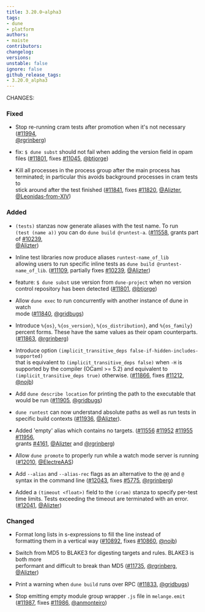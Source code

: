 ```yaml
---
title: 3.20.0~alpha3
tags:
- dune
- platform
authors:
- maiste
contributors:
changelog:
versions:
unstable: false
ignore: false
github_release_tags:
- 3.20.0_alpha3
---
```


<p>CHANGES:</p>
<h3>Fixed</h3>
<ul>
<li>
<p>Stop re-running cram tests after promotion when it's not necessary (<a href="https://github.com/ocaml/dune/pull/11994" class="issue-link js-issue-link" data-error-text="Failed to load title" data-id="3210431036" data-permission-text="Title is private" data-url="https://github.com/ocaml/dune/issues/11994" data-hovercard-type="pull_request" data-hovercard-url="/ocaml/dune/pull/11994/hovercard">#11994</a>,<br>
<a href="https://github.com/rgrinberg" class="user-mention notranslate" data-hovercard-type="user" data-hovercard-url="/users/rgrinberg/hovercard" data-octo-click="hovercard-link-click" data-octo-dimensions="link_type:self">@rgrinberg</a>)</p>
</li>
<li>
<p>fix: <code>$ dune subst</code> should not fail when adding the version field in opam<br>
files (<a href="https://github.com/ocaml/dune/pull/11801" class="issue-link js-issue-link" data-error-text="Failed to load title" data-id="3063804350" data-permission-text="Title is private" data-url="https://github.com/ocaml/dune/issues/11801" data-hovercard-type="pull_request" data-hovercard-url="/ocaml/dune/pull/11801/hovercard">#11801</a>, fixes <a href="https://github.com/ocaml/dune/issues/11045" class="issue-link js-issue-link" data-error-text="Failed to load title" data-id="2618406584" data-permission-text="Title is private" data-url="https://github.com/ocaml/dune/issues/11045" data-hovercard-type="issue" data-hovercard-url="/ocaml/dune/issues/11045/hovercard">#11045</a>, <a href="https://github.com/btjorge" class="user-mention notranslate" data-hovercard-type="user" data-hovercard-url="/users/btjorge/hovercard" data-octo-click="hovercard-link-click" data-octo-dimensions="link_type:self">@btjorge</a>)</p>
</li>
<li>
<p>Kill all processes in the process group after the main process has<br>
terminated; in particular this avoids background processes in cram tests to<br>
stick around after the test finished (<a href="https://github.com/ocaml/dune/pull/11841" class="issue-link js-issue-link" data-error-text="Failed to load title" data-id="3085978774" data-permission-text="Title is private" data-url="https://github.com/ocaml/dune/issues/11841" data-hovercard-type="pull_request" data-hovercard-url="/ocaml/dune/pull/11841/hovercard">#11841</a>, fixes <a href="https://github.com/ocaml/dune/issues/11820" class="issue-link js-issue-link" data-error-text="Failed to load title" data-id="3071829964" data-permission-text="Title is private" data-url="https://github.com/ocaml/dune/issues/11820" data-hovercard-type="issue" data-hovercard-url="/ocaml/dune/issues/11820/hovercard">#11820</a>, <a href="https://github.com/Alizter" class="user-mention notranslate" data-hovercard-type="user" data-hovercard-url="/users/Alizter/hovercard" data-octo-click="hovercard-link-click" data-octo-dimensions="link_type:self">@Alizter</a>,<br>
<a href="https://github.com/Leonidas-from-XIV" class="user-mention notranslate" data-hovercard-type="user" data-hovercard-url="/users/Leonidas-from-XIV/hovercard" data-octo-click="hovercard-link-click" data-octo-dimensions="link_type:self">@Leonidas-from-XIV</a>)</p>
</li>
</ul>
<h3>Added</h3>
<ul>
<li>
<p><code>(tests)</code> stanzas now generate aliases with the test name. To run<br>
<code>(test (name a))</code> you can do <code>dune build @runtest-a</code>. (<a href="https://github.com/ocaml/dune/pull/11558" class="issue-link js-issue-link" data-error-text="Failed to load title" data-id="2941205485" data-permission-text="Title is private" data-url="https://github.com/ocaml/dune/issues/11558" data-hovercard-type="pull_request" data-hovercard-url="/ocaml/dune/pull/11558/hovercard">#11558</a>, grants part of <a href="https://github.com/ocaml/dune/issues/10239" class="issue-link js-issue-link" data-error-text="Failed to load title" data-id="2176052272" data-permission-text="Title is private" data-url="https://github.com/ocaml/dune/issues/10239" data-hovercard-type="issue" data-hovercard-url="/ocaml/dune/issues/10239/hovercard">#10239</a>,<br>
<a href="https://github.com/Alizter" class="user-mention notranslate" data-hovercard-type="user" data-hovercard-url="/users/Alizter/hovercard" data-octo-click="hovercard-link-click" data-octo-dimensions="link_type:self">@Alizter</a>)</p>
</li>
<li>
<p>Inline test libraries now produce aliases <code>runtest-name_of_lib</code><br>
allowing users to run specific inline tests as <code>dune build @runtest-name_of_lib</code>. (<a href="https://github.com/ocaml/dune/pull/11109" class="issue-link js-issue-link" data-error-text="Failed to load title" data-id="2647389393" data-permission-text="Title is private" data-url="https://github.com/ocaml/dune/issues/11109" data-hovercard-type="pull_request" data-hovercard-url="/ocaml/dune/pull/11109/hovercard">#11109</a>, partially fixes <a href="https://github.com/ocaml/dune/issues/10239" class="issue-link js-issue-link" data-error-text="Failed to load title" data-id="2176052272" data-permission-text="Title is private" data-url="https://github.com/ocaml/dune/issues/10239" data-hovercard-type="issue" data-hovercard-url="/ocaml/dune/issues/10239/hovercard">#10239</a>, <a href="https://github.com/Alizter" class="user-mention notranslate" data-hovercard-type="user" data-hovercard-url="/users/Alizter/hovercard" data-octo-click="hovercard-link-click" data-octo-dimensions="link_type:self">@Alizter</a>)</p>
</li>
<li>
<p>feature: <code>$ dune subst</code> use version from <code>dune-project</code> when no version<br>
control repository has been detected (<a href="https://github.com/ocaml/dune/pull/11801" class="issue-link js-issue-link" data-error-text="Failed to load title" data-id="3063804350" data-permission-text="Title is private" data-url="https://github.com/ocaml/dune/issues/11801" data-hovercard-type="pull_request" data-hovercard-url="/ocaml/dune/pull/11801/hovercard">#11801</a>, <a href="https://github.com/btjorge" class="user-mention notranslate" data-hovercard-type="user" data-hovercard-url="/users/btjorge/hovercard" data-octo-click="hovercard-link-click" data-octo-dimensions="link_type:self">@btjorge</a>)</p>
</li>
<li>
<p>Allow <code>dune exec</code> to run concurrently with another instance of dune in watch<br>
mode (<a href="https://github.com/ocaml/dune/pull/11840" class="issue-link js-issue-link" data-error-text="Failed to load title" data-id="3085391423" data-permission-text="Title is private" data-url="https://github.com/ocaml/dune/issues/11840" data-hovercard-type="pull_request" data-hovercard-url="/ocaml/dune/pull/11840/hovercard">#11840</a>, <a href="https://github.com/gridbugs" class="user-mention notranslate" data-hovercard-type="user" data-hovercard-url="/users/gridbugs/hovercard" data-octo-click="hovercard-link-click" data-octo-dimensions="link_type:self">@gridbugs</a>)</p>
</li>
<li>
<p>Introduce <code>%{os}</code>, <code>%{os_version}</code>, <code>%{os_distribution}</code>, and <code>%{os_family}</code><br>
percent forms. These have the same values as their opam counterparts.<br>
(<a href="https://github.com/ocaml/dune/pull/11863" class="issue-link js-issue-link" data-error-text="Failed to load title" data-id="3089526279" data-permission-text="Title is private" data-url="https://github.com/ocaml/dune/issues/11863" data-hovercard-type="pull_request" data-hovercard-url="/ocaml/dune/pull/11863/hovercard">#11863</a>, <a href="https://github.com/rgrinberg" class="user-mention notranslate" data-hovercard-type="user" data-hovercard-url="/users/rgrinberg/hovercard" data-octo-click="hovercard-link-click" data-octo-dimensions="link_type:self">@rgrinberg</a>)</p>
</li>
<li>
<p>Introduce option <code>(implicit_transitive_deps false-if-hidden-includes-supported)</code><br>
that is equivalent to <code>(implicit_transitive_deps false)</code> when <code>-H</code> is<br>
supported by the compiler (OCaml &gt;= 5.2) and equivalent to<br>
<code>(implicit_transitive_deps true)</code> otherwise. (<a href="https://github.com/ocaml/dune/pull/11866" class="issue-link js-issue-link" data-error-text="Failed to load title" data-id="3090696070" data-permission-text="Title is private" data-url="https://github.com/ocaml/dune/issues/11866" data-hovercard-type="pull_request" data-hovercard-url="/ocaml/dune/pull/11866/hovercard">#11866</a>, fixes <a href="https://github.com/ocaml/dune/issues/11212" class="issue-link js-issue-link" data-error-text="Failed to load title" data-id="2742029498" data-permission-text="Title is private" data-url="https://github.com/ocaml/dune/issues/11212" data-hovercard-type="issue" data-hovercard-url="/ocaml/dune/issues/11212/hovercard">#11212</a>, <a href="https://github.com/nojb" class="user-mention notranslate" data-hovercard-type="user" data-hovercard-url="/users/nojb/hovercard" data-octo-click="hovercard-link-click" data-octo-dimensions="link_type:self">@nojb</a>)</p>
</li>
<li>
<p>Add <code>dune describe location</code> for printing the path to the executable that<br>
would be run (<a href="https://github.com/ocaml/dune/pull/11905" class="issue-link js-issue-link" data-error-text="Failed to load title" data-id="3142481034" data-permission-text="Title is private" data-url="https://github.com/ocaml/dune/issues/11905" data-hovercard-type="pull_request" data-hovercard-url="/ocaml/dune/pull/11905/hovercard">#11905</a>, <a href="https://github.com/gridbugs" class="user-mention notranslate" data-hovercard-type="user" data-hovercard-url="/users/gridbugs/hovercard" data-octo-click="hovercard-link-click" data-octo-dimensions="link_type:self">@gridbugs</a>)</p>
</li>
<li>
<p><code>dune runtest</code> can now understand absolute paths as well as run tests in<br>
specific build contexts (<a href="https://github.com/ocaml/dune/pull/11936" class="issue-link js-issue-link" data-error-text="Failed to load title" data-id="3166075219" data-permission-text="Title is private" data-url="https://github.com/ocaml/dune/issues/11936" data-hovercard-type="pull_request" data-hovercard-url="/ocaml/dune/pull/11936/hovercard">#11936</a>, <a href="https://github.com/Alizter" class="user-mention notranslate" data-hovercard-type="user" data-hovercard-url="/users/Alizter/hovercard" data-octo-click="hovercard-link-click" data-octo-dimensions="link_type:self">@Alizter</a>).</p>
</li>
<li>
<p>Added 'empty' alias which contains no targets. (<a href="https://github.com/ocaml/dune/pull/11556" class="issue-link js-issue-link" data-error-text="Failed to load title" data-id="2940502529" data-permission-text="Title is private" data-url="https://github.com/ocaml/dune/issues/11556" data-hovercard-type="pull_request" data-hovercard-url="/ocaml/dune/pull/11556/hovercard">#11556</a> <a href="https://github.com/ocaml/dune/pull/11952" class="issue-link js-issue-link" data-error-text="Failed to load title" data-id="3192406600" data-permission-text="Title is private" data-url="https://github.com/ocaml/dune/issues/11952" data-hovercard-type="pull_request" data-hovercard-url="/ocaml/dune/pull/11952/hovercard">#11952</a> <a href="https://github.com/ocaml/dune/pull/11955" class="issue-link js-issue-link" data-error-text="Failed to load title" data-id="3196247769" data-permission-text="Title is private" data-url="https://github.com/ocaml/dune/issues/11955" data-hovercard-type="pull_request" data-hovercard-url="/ocaml/dune/pull/11955/hovercard">#11955</a> <a href="https://github.com/ocaml/dune/pull/11956" class="issue-link js-issue-link" data-error-text="Failed to load title" data-id="3196252254" data-permission-text="Title is private" data-url="https://github.com/ocaml/dune/issues/11956" data-hovercard-type="pull_request" data-hovercard-url="/ocaml/dune/pull/11956/hovercard">#11956</a>,<br>
grants <a href="https://github.com/ocaml/dune/issues/4161" class="issue-link js-issue-link" data-error-text="Failed to load title" data-id="794580017" data-permission-text="Title is private" data-url="https://github.com/ocaml/dune/issues/4161" data-hovercard-type="issue" data-hovercard-url="/ocaml/dune/issues/4161/hovercard">#4161</a>, <a href="https://github.com/Alizter" class="user-mention notranslate" data-hovercard-type="user" data-hovercard-url="/users/Alizter/hovercard" data-octo-click="hovercard-link-click" data-octo-dimensions="link_type:self">@Alizter</a> and <a href="https://github.com/rgrinberg" class="user-mention notranslate" data-hovercard-type="user" data-hovercard-url="/users/rgrinberg/hovercard" data-octo-click="hovercard-link-click" data-octo-dimensions="link_type:self">@rgrinberg</a>)</p>
</li>
<li>
<p>Allow <code>dune promote</code> to properly run while a watch mode server is running<br>
(<a href="https://github.com/ocaml/dune/pull/12010" class="issue-link js-issue-link" data-error-text="Failed to load title" data-id="3222646779" data-permission-text="Title is private" data-url="https://github.com/ocaml/dune/issues/12010" data-hovercard-type="pull_request" data-hovercard-url="/ocaml/dune/pull/12010/hovercard">#12010</a>, <a href="https://github.com/ElectreAAS" class="user-mention notranslate" data-hovercard-type="user" data-hovercard-url="/users/ElectreAAS/hovercard" data-octo-click="hovercard-link-click" data-octo-dimensions="link_type:self">@ElectreAAS</a>)</p>
</li>
<li>
<p>Add <code>--alias</code> and <code>--alias-rec</code> flags as an alternative to the <code>@@</code> and <code>@</code><br>
syntax in the command line (<a href="https://github.com/ocaml/dune/pull/12043" class="issue-link js-issue-link" data-error-text="Failed to load title" data-id="3244321832" data-permission-text="Title is private" data-url="https://github.com/ocaml/dune/issues/12043" data-hovercard-type="pull_request" data-hovercard-url="/ocaml/dune/pull/12043/hovercard">#12043</a>, fixes <a href="https://github.com/ocaml/dune/issues/5775" class="issue-link js-issue-link" data-error-text="Failed to load title" data-id="1247307886" data-permission-text="Title is private" data-url="https://github.com/ocaml/dune/issues/5775" data-hovercard-type="issue" data-hovercard-url="/ocaml/dune/issues/5775/hovercard">#5775</a>, <a href="https://github.com/rgrinberg" class="user-mention notranslate" data-hovercard-type="user" data-hovercard-url="/users/rgrinberg/hovercard" data-octo-click="hovercard-link-click" data-octo-dimensions="link_type:self">@rgrinberg</a>)</p>
</li>
<li>
<p>Added a <code>(timeout &lt;float&gt;)</code> field to the <code>(cram)</code> stanza to specify per-test<br>
time limits. Tests exceeding the timeout are terminated with an error.<br>
(<a href="https://github.com/ocaml/dune/pull/12041" class="issue-link js-issue-link" data-error-text="Failed to load title" data-id="3240614512" data-permission-text="Title is private" data-url="https://github.com/ocaml/dune/issues/12041" data-hovercard-type="pull_request" data-hovercard-url="/ocaml/dune/pull/12041/hovercard">#12041</a>, <a href="https://github.com/Alizter" class="user-mention notranslate" data-hovercard-type="user" data-hovercard-url="/users/Alizter/hovercard" data-octo-click="hovercard-link-click" data-octo-dimensions="link_type:self">@Alizter</a>)</p>
</li>
</ul>
<h3>Changed</h3>
<ul>
<li>
<p>Format long lists in s-expressions to fill the line instead of<br>
formatting them in a vertical way (<a href="https://github.com/ocaml/dune/pull/10892" class="issue-link js-issue-link" data-error-text="Failed to load title" data-id="2510846429" data-permission-text="Title is private" data-url="https://github.com/ocaml/dune/issues/10892" data-hovercard-type="pull_request" data-hovercard-url="/ocaml/dune/pull/10892/hovercard">#10892</a>, fixes <a href="https://github.com/ocaml/dune/issues/10860" class="issue-link js-issue-link" data-error-text="Failed to load title" data-id="2496685323" data-permission-text="Title is private" data-url="https://github.com/ocaml/dune/issues/10860" data-hovercard-type="issue" data-hovercard-url="/ocaml/dune/issues/10860/hovercard">#10860</a>, <a href="https://github.com/nojb" class="user-mention notranslate" data-hovercard-type="user" data-hovercard-url="/users/nojb/hovercard" data-octo-click="hovercard-link-click" data-octo-dimensions="link_type:self">@nojb</a>)</p>
</li>
<li>
<p>Switch from MD5 to BLAKE3 for digesting targets and rules. BLAKE3 is both more<br>
performant and difficult to break than MD5 (<a href="https://github.com/ocaml/dune/pull/11735" class="issue-link js-issue-link" data-error-text="Failed to load title" data-id="3034266541" data-permission-text="Title is private" data-url="https://github.com/ocaml/dune/issues/11735" data-hovercard-type="pull_request" data-hovercard-url="/ocaml/dune/pull/11735/hovercard">#11735</a>, <a href="https://github.com/rgrinberg" class="user-mention notranslate" data-hovercard-type="user" data-hovercard-url="/users/rgrinberg/hovercard" data-octo-click="hovercard-link-click" data-octo-dimensions="link_type:self">@rgrinberg</a>, <a href="https://github.com/Alizter" class="user-mention notranslate" data-hovercard-type="user" data-hovercard-url="/users/Alizter/hovercard" data-octo-click="hovercard-link-click" data-octo-dimensions="link_type:self">@Alizter</a>)</p>
</li>
<li>
<p>Print a warning when <code>dune build</code> runs over RPC (<a href="https://github.com/ocaml/dune/pull/11833" class="issue-link js-issue-link" data-error-text="Failed to load title" data-id="3082206602" data-permission-text="Title is private" data-url="https://github.com/ocaml/dune/issues/11833" data-hovercard-type="pull_request" data-hovercard-url="/ocaml/dune/pull/11833/hovercard">#11833</a>, <a href="https://github.com/gridbugs" class="user-mention notranslate" data-hovercard-type="user" data-hovercard-url="/users/gridbugs/hovercard" data-octo-click="hovercard-link-click" data-octo-dimensions="link_type:self">@gridbugs</a>)</p>
</li>
<li>
<p>Stop emitting empty module group wrapper <code>.js</code> file in <code>melange.emit</code><br>
(<a href="https://github.com/ocaml/dune/pull/11987" class="issue-link js-issue-link" data-error-text="Failed to load title" data-id="3207102714" data-permission-text="Title is private" data-url="https://github.com/ocaml/dune/issues/11987" data-hovercard-type="pull_request" data-hovercard-url="/ocaml/dune/pull/11987/hovercard">#11987</a>, fixes <a href="https://github.com/ocaml/dune/pull/11986" class="issue-link js-issue-link" data-error-text="Failed to load title" data-id="3207089388" data-permission-text="Title is private" data-url="https://github.com/ocaml/dune/issues/11986" data-hovercard-type="pull_request" data-hovercard-url="/ocaml/dune/pull/11986/hovercard">#11986</a>, <a href="https://github.com/anmonteiro" class="user-mention notranslate" data-hovercard-type="user" data-hovercard-url="/users/anmonteiro/hovercard" data-octo-click="hovercard-link-click" data-octo-dimensions="link_type:self">@anmonteiro</a>)</p>
</li>
</ul>
